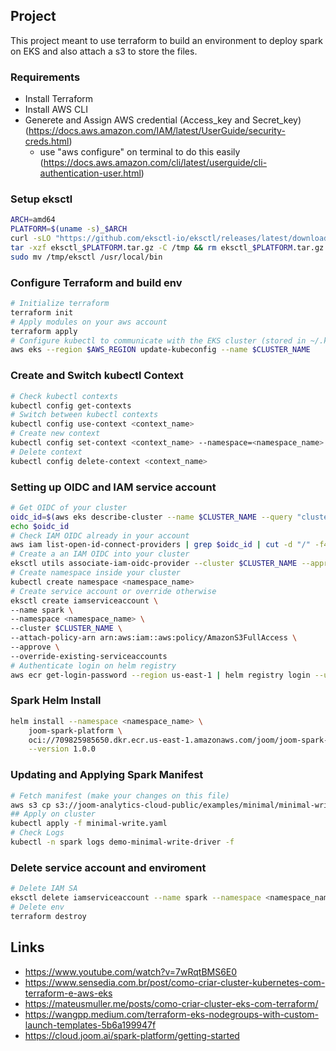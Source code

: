 ## Project
This project meant to use terraform to build an environment to deploy spark on EKS and also attach a s3 to store the files.

### Requirements
- Install Terraform
- Install AWS CLI
- Generete and Assign AWS credential (Access_key and Secret_key) (https://docs.aws.amazon.com/IAM/latest/UserGuide/security-creds.html)
  - use "aws configure" on terminal to do this easily (https://docs.aws.amazon.com/cli/latest/userguide/cli-authentication-user.html)

### Setup eksctl
```bash
ARCH=amd64
PLATFORM=$(uname -s)_$ARCH
curl -sLO "https://github.com/eksctl-io/eksctl/releases/latest/download/eksctl_$PLATFORM.tar.gz"
tar -xzf eksctl_$PLATFORM.tar.gz -C /tmp && rm eksctl_$PLATFORM.tar.gz
sudo mv /tmp/eksctl /usr/local/bin
```

### Configure Terraform and build env
```bash
# Initialize terraform
terraform init
# Apply modules on your aws account
terraform apply
# Configure kubectl to communicate with the EKS cluster (stored in ~/.kube/config)
aws eks --region $AWS_REGION update-kubeconfig --name $CLUSTER_NAME
```

### Create and Switch kubectl Context
```bash
# Check kubectl contexts
kubectl config get-contexts
# Switch between kubectl contexts
kubectl config use-context <context_name>
# Create new context
kubectl config set-context <context_name> --namespace=<namespace_name>
# Delete context
kubectl config delete-context <context_name>
```

### Setting up OIDC and IAM service account
```bash
# Get OIDC of your cluster
oidc_id=$(aws eks describe-cluster --name $CLUSTER_NAME --query "cluster.identity.oidc.issuer" --output text | cut -d '/' -f 5)
echo $oidc_id
# Check IAM OIDC already in your account
aws iam list-open-id-connect-providers | grep $oidc_id | cut -d "/" -f4
# Create a an IAM OIDC into your cluster
eksctl utils associate-iam-oidc-provider --cluster $CLUSTER_NAME --approve
# Create namespace inside your cluster
kubectl create namespace <namespace_name>
# Create service account or override otherwise
eksctl create iamserviceaccount \
--name spark \
--namespace <namespace_name> \
--cluster $CLUSTER_NAME \
--attach-policy-arn arn:aws:iam::aws:policy/AmazonS3FullAccess \
--approve \
--override-existing-serviceaccounts
# Authenticate login on helm registry
aws ecr get-login-password --region us-east-1 | helm registry login --username AWS --password-stdin 709825985650.dkr.ecr.us-east-1.amazonaws.com
```

### Spark Helm Install
```bash
helm install --namespace <namespace_name> \
    joom-spark-platform \
    oci://709825985650.dkr.ecr.us-east-1.amazonaws.com/joom/joom-spark-platform \
    --version 1.0.0
```

### Updating and Applying Spark Manifest
```bash
# Fetch manifest (make your changes on this file)
aws s3 cp s3://joom-analytics-cloud-public/examples/minimal/minimal-write.yaml minimal-write.yaml
## Apply on cluster
kubectl apply -f minimal-write.yaml 
# Check Logs
kubectl -n spark logs demo-minimal-write-driver -f
```

### Delete service account and enviroment
```bash
# Delete IAM SA
eksctl delete iamserviceaccount --name spark --namespace <namespace_name> --cluster $CLUSTER_NAME
# Delete env
terraform destroy
```

## Links
- https://www.youtube.com/watch?v=7wRqtBMS6E0
- https://www.sensedia.com.br/post/como-criar-cluster-kubernetes-com-terraform-e-aws-eks
- https://mateusmuller.me/posts/como-criar-cluster-eks-com-terraform/
- https://wangpp.medium.com/terraform-eks-nodegroups-with-custom-launch-templates-5b6a199947f
- https://cloud.joom.ai/spark-platform/getting-started
